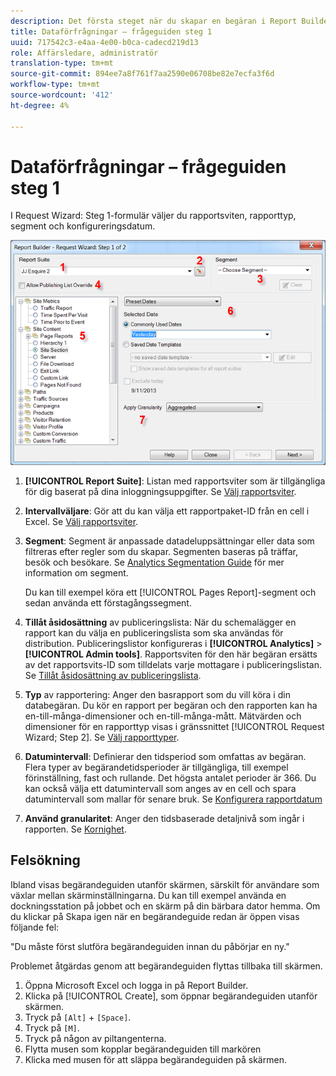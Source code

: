 ```yaml
---
description: Det första steget när du skapar en begäran i Report Builder.
title: Dataförfrågningar – frågeguiden steg 1
uuid: 717542c3-e4aa-4e00-b0ca-cadecd219d13
role: Affärsledare, administratör
translation-type: tm+mt
source-git-commit: 894ee7a8f761f7aa2590e06708be82e7ecfa3f6d
workflow-type: tm+mt
source-wordcount: '412'
ht-degree: 4%

---
```



# Dataförfrågningar – frågeguiden steg 1

I Request Wizard: Steg 1-formulär väljer du rapportsviten, rapporttyp, segment och konfigureringsdatum.

![](assets/rw1_overview.png)

1. **[!UICONTROL Report Suite]**: Listan med rapportsviter som är tillgängliga för dig baserat på dina inloggningsuppgifter. Se [Välj rapportsviter](/help/analyze/report-builder/data-requests/selecting-report-suites/t-select-report-suites.md).

1. **Intervallväljare**: Gör att du kan välja ett rapportpaket-ID från en cell i Excel. Se [Välj rapportsviter](/help/analyze/report-builder/data-requests/selecting-report-suites/t-select-report-suites.md).

1. **Segment**: Segment är anpassade datadeluppsättningar eller data som filtreras efter regler som du skapar. Segmenten baseras på träffar, besök och besökare. Se [Analytics Segmentation Guide](https://docs.adobe.com/content/help/en/analytics/components/segmentation/seg-home.html) för mer information om segment.

   Du kan till exempel köra ett [!UICONTROL Pages Report]-segment och sedan använda ett förstagångssegment.

1. **Tillåt åsidosättning** av publiceringslista: När du schemalägger en rapport kan du välja en publiceringslista som ska användas för distribution. Publiceringslistor konfigureras i **[!UICONTROL Analytics]** > **[!UICONTROL Admin tools]**. Rapportsviten för den här begäran ersätts av det rapportsvits-ID som tilldelats varje mottagare i publiceringslistan. Se [Tillåt åsidosättning av publiceringslista](/help/analyze/report-builder/data-requests/allow-publishing-list-overrides.md).

1. **Typ** av rapportering: Anger den basrapport som du vill köra i din databegäran. Du kör en rapport per begäran och den rapporten kan ha en-till-många-dimensioner och en-till-många-mått. Mätvärden och dimensioner för en rapporttyp visas i gränssnittet [!UICONTROL Request Wizard; Step 2]. Se [Välj rapporttyper](/help/analyze/report-builder/data-requests/c-report-types/select-report-types.md).

1. **Datumintervall**: Definierar den tidsperiod som omfattas av begäran. Flera typer av begärandetidsperioder är tillgängliga, till exempel förinställning, fast och rullande. Det högsta antalet perioder är 366. Du kan också välja ett datumintervall som anges av en cell och spara datumintervall som mallar för senare bruk.  Se [Konfigurera rapportdatum](/help/analyze/report-builder/data-requests/configuring-report-dates/custom-calendar.md)

1. **Använd granularitet**: Anger den tidsbaserade detaljnivå som ingår i rapporten. Se [Kornighet](/help/analyze/report-builder/data-requests/configuring-report-dates/granularity.md).

## Felsökning

Ibland visas begärandeguiden utanför skärmen, särskilt för användare som växlar mellan skärminställningarna. Du kan till exempel använda en dockningsstation på jobbet och en skärm på din bärbara dator hemma. Om du klickar på Skapa igen när en begärandeguide redan är öppen visas följande fel:

&quot;Du måste först slutföra begärandeguiden innan du påbörjar en ny.&quot;

Problemet åtgärdas genom att begärandeguiden flyttas tillbaka till skärmen.

1. Öppna Microsoft Excel och logga in på Report Builder.
2. Klicka på [!UICONTROL Create], som öppnar begärandeguiden utanför skärmen.
3. Tryck på `[Alt]` + `[Space]`.
4. Tryck på `[M]`.
5. Tryck på någon av piltangenterna.
6. Flytta musen som kopplar begärandeguiden till markören
7. Klicka med musen för att släppa begärandeguiden på skärmen.
